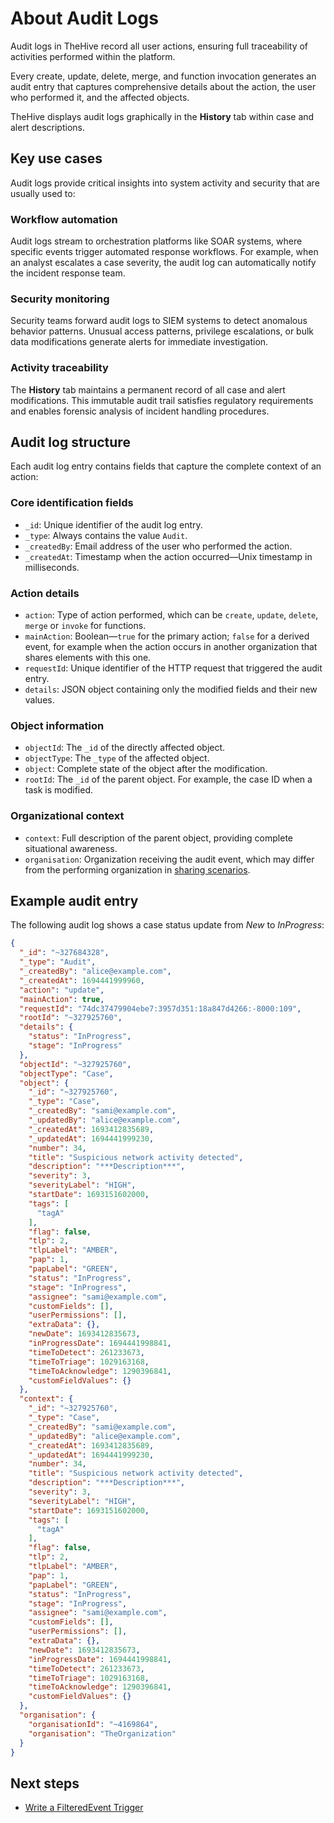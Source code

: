# About Audit Logs

Audit logs in TheHive record all user actions, ensuring full traceability of activities performed within the platform.

Every create, update, delete, merge, and function invocation generates an audit entry that captures comprehensive details about the action, the user who performed it, and the affected objects.

TheHive displays audit logs graphically in the **History** tab within case and alert descriptions.

## Key use cases

Audit logs provide critical insights into system activity and security that are usually used to:

### Workflow automation

Audit logs stream to orchestration platforms like SOAR systems, where specific events trigger automated response workflows. For example, when an analyst escalates a case severity, the audit log can automatically notify the incident response team.

### Security monitoring

Security teams forward audit logs to SIEM systems to detect anomalous behavior patterns. Unusual access patterns, privilege escalations, or bulk data modifications generate alerts for immediate investigation.

### Activity traceability

The **History** tab maintains a permanent record of all case and alert modifications. This immutable audit trail satisfies regulatory requirements and enables forensic analysis of incident handling procedures.

## Audit log structure

Each audit log entry contains fields that capture the complete context of an action:

### Core identification fields

* `_id`: Unique identifier of the audit log entry.
* `_type`: Always contains the value `Audit`.
* `_createdBy`: Email address of the user who performed the action.
* `_createdAt`: Timestamp when the action occurred—Unix timestamp in milliseconds.

### Action details

* `action`: Type of action performed, which can be `create`, `update`, `delete`, `merge` or `invoke` for functions.
* `mainAction`: Boolean—`true` for the primary action; `false` for a derived event, for example when the action occurs in another organization that shares elements with this one.
* `requestId`: Unique identifier of the HTTP request that triggered the audit entry.
* `details`: JSON object containing only the modified fields and their new values.

### Object information

* `objectId`: The `_id` of the directly affected object.
* `objectType`: The `_type` of the affected object.
* `object`: Complete state of the object after the modification.
* `rootId`: The `_id` of the parent object. For example, the case ID when a task is modified.

### Organizational context

* `context`: Full description of the parent object, providing complete situational awareness.
* `organisation`: Organization receiving the audit event, which may differ from the performing organization in [sharing scenarios](../../administration/organizations/about-organizations-sharing-rules.md).

## Example audit entry

The following audit log shows a case status update from *New* to *InProgress*:

```json
{
  "_id": "~327684328",
  "_type": "Audit",
  "_createdBy": "alice@example.com",
  "_createdAt": 1694441999960,
  "action": "update",
  "mainAction": true,
  "requestId": "74dc37479904ebe7:3957d351:18a847d4266:-8000:109",
  "rootId": "~327925760",
  "details": {
    "status": "InProgress",
    "stage": "InProgress"
  },
  "objectId": "~327925760",
  "objectType": "Case",
  "object": {
    "_id": "~327925760",
    "_type": "Case",
    "_createdBy": "sami@example.com",
    "_updatedBy": "alice@example.com",
    "_createdAt": 1693412835689,
    "_updatedAt": 1694441999230,
    "number": 34,
    "title": "Suspicious network activity detected",
    "description": "***Description***",
    "severity": 3,
    "severityLabel": "HIGH",
    "startDate": 1693151602000,
    "tags": [
      "tagA"
    ],
    "flag": false,
    "tlp": 2,
    "tlpLabel": "AMBER",
    "pap": 1,
    "papLabel": "GREEN",
    "status": "InProgress",
    "stage": "InProgress",
    "assignee": "sami@example.com",
    "customFields": [],
    "userPermissions": [],
    "extraData": {},
    "newDate": 1693412835673,
    "inProgressDate": 1694441998841,
    "timeToDetect": 261233673,
    "timeToTriage": 1029163168,
    "timeToAcknowledge": 1290396841,
    "customFieldValues": {}
  },
  "context": {
    "_id": "~327925760",
    "_type": "Case",
    "_createdBy": "sami@example.com",
    "_updatedBy": "alice@example.com",
    "_createdAt": 1693412835689,
    "_updatedAt": 1694441999230,
    "number": 34,
    "title": "Suspicious network activity detected",
    "description": "***Description***",
    "severity": 3,
    "severityLabel": "HIGH",
    "startDate": 1693151602000,
    "tags": [
      "tagA"
    ],
    "flag": false,
    "tlp": 2,
    "tlpLabel": "AMBER",
    "pap": 1,
    "papLabel": "GREEN",
    "status": "InProgress",
    "stage": "InProgress",
    "assignee": "sami@example.com",
    "customFields": [],
    "userPermissions": [],
    "extraData": {},
    "newDate": 1693412835673,
    "inProgressDate": 1694441998841,
    "timeToDetect": 261233673,
    "timeToTriage": 1029163168,
    "timeToAcknowledge": 1290396841,
    "customFieldValues": {}
  },
  "organisation": {
    "organisationId": "~4169864",
    "organisation": "TheOrganization"
  }
}
```

<h2>Next steps</h2>

* [Write a FilteredEvent Trigger](../organization/configure-organization/manage-notifications/write-filtered-event-trigger.md)